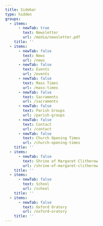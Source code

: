 ```yaml
---
title: Sidebar
type: hidden
groups:
  - items:
      - newTab: true
        text: Newsletter
        url: /media/newsletter.pdf
    title: ''
  - items:
      - newTab: false
        text: News
        url: /news
      - newTab: false
        text: Events
        url: /events
      - newTab: false
        text: Mass Times
        url: /mass-times
      - newTab: false
        text: Sacraments
        url: /sacraments
      - newTab: false
        text: Parish Groups
        url: /parish-groups
      - newTab: false
        text: Contact
        url: /contact
      - newTab: false
        text: Church Opening Times
        url: /church-opening-times
    title: ''
  - items:
      - newTab: false
        text: Shrine of Margaret Clitherow
        url: /shrine-of-margaret-clitherow
    title: ''
  - items:
      - newTab: false
        text: School
        url: /school
    title: ''
  - items:
      - newTab: false
        text: Oxford Oratory
        url: /oxford-oratory
    title: ''
---
```


